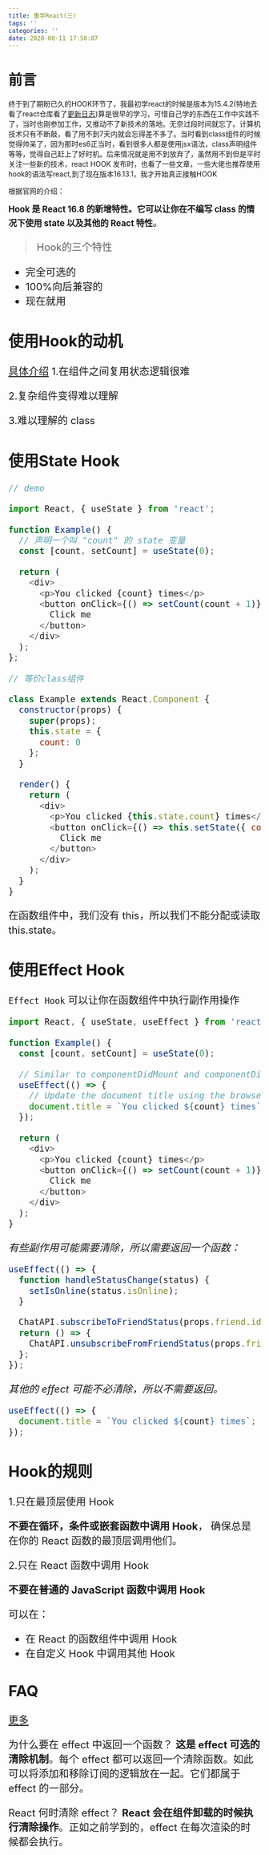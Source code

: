 ```yaml
---
title: 重学React(三)
tags: ''
categories: ''
date: 2020-08-11 17:50:07
---
```


# 前言

终于到了期盼已久的HOOK环节了，我最初学react的时候是版本为15.4.2(特地去看了react仓库看了[更新日志](https://github.com/facebook/react/blob/master/CHANGELOG.md#1562-september-25-2017))算是很早的学习，可惜自己学的东西在工作中实践不了，当时也刚参加工作，又推动不了新技术的落地。无奈过段时间就忘了。计算机技术只有不断敲，看了用不到7天内就会忘得差不多了。当时看到class组件的时候觉得帅呆了，因为那时es6正当时，看到很多人都是使用jsx语法，class声明组件等等，觉得自己赶上了好时机。后来情况就是用不到放弃了，虽然用不到但是平时关注一些新的技术，react HOOK 发布时，也看了一些文章，一些大佬也推荐使用hook的语法写react,到了现在版本16.13.1，我才开始真正接触HOOK

根据官网的介绍：

<Big>**Hook 是 React 16.8 的新增特性。它可以让你在不编写 class 的情况下使用 state 以及其他的 React 特性**<Big>。

> Hook的三个特性

* 完全可选的
* 100%向后兼容的
* 现在就用 

## 使用Hook的动机
[具体介绍](https://react.docschina.org/docs/hooks-intro.html#motivation)
1.在组件之间复用状态逻辑很难

2.复杂组件变得难以理解

3.难以理解的 class


## 使用State Hook

```js
// demo

import React, { useState } from 'react';

function Example() {
  // 声明一个叫 "count" 的 state 变量
  const [count, setCount] = useState(0);

  return (
    <div>
      <p>You clicked {count} times</p>
      <button onClick={() => setCount(count + 1)}>
        Click me
      </button>
    </div>
  );
};

// 等价class组件

class Example extends React.Component {
  constructor(props) {
    super(props);
    this.state = {
      count: 0
    };
  }

  render() {
    return (
      <div>
        <p>You clicked {this.state.count} times</p>
        <button onClick={() => this.setState({ count: this.state.count + 1 })}>
          Click me
        </button>
      </div>
    );
  }
}

```

在函数组件中，我们没有 this，所以我们不能分配或读取 this.state。

## 使用Effect Hook

`Effect Hook` 可以让你在函数组件中执行副作用操作

```js
import React, { useState, useEffect } from 'react';

function Example() {
  const [count, setCount] = useState(0);

  // Similar to componentDidMount and componentDidUpdate:
  useEffect(() => {
    // Update the document title using the browser API
    document.title = `You clicked ${count} times`;
  });

  return (
    <div>
      <p>You clicked {count} times</p>
      <button onClick={() => setCount(count + 1)}>
        Click me
      </button>
    </div>
  );
}
```

*有些副作用可能需要清除，所以需要返回一个函数：*
```js
useEffect(() => {
  function handleStatusChange(status) {
    setIsOnline(status.isOnline);
  }

  ChatAPI.subscribeToFriendStatus(props.friend.id, handleStatusChange);
  return () => {
    ChatAPI.unsubscribeFromFriendStatus(props.friend.id, handleStatusChange);
  };
});
```

*其他的 effect 可能不必清除，所以不需要返回。*
```js
useEffect(() => {
  document.title = `You clicked ${count} times`;
});
```

## Hook的规则

1.只在最顶层使用 Hook

**不要在循环，条件或嵌套函数中调用 Hook**， 确保总是在你的 React 函数的最顶层调用他们。

2.只在 React 函数中调用 Hook

**不要在普通的 JavaScript 函数中调用 Hook**

可以在：
* 在 React 的函数组件中调用 Hook
* 在自定义 Hook 中调用其他 Hook

## FAQ

[更多](https://react.docschina.org/docs/hooks-faq.html#which-versions-of-react-include-hooks)

为什么要在 effect 中返回一个函数？
**这是 effect 可选的清除机制**。每个 effect 都可以返回一个清除函数。如此可以将添加和移除订阅的逻辑放在一起。它们都属于 effect 的一部分。

React 何时清除 effect？ 
**React 会在组件卸载的时候执行清除操作**。正如之前学到的，effect 在每次渲染的时候都会执行。
